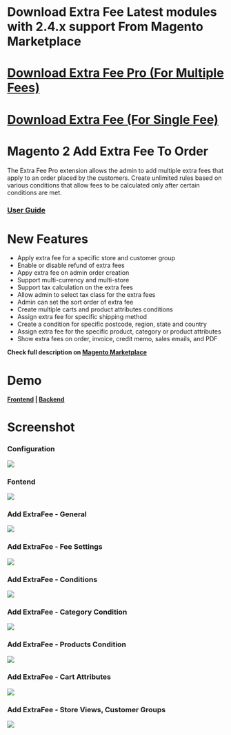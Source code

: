 # Download Extra Fee Latest modules with 2.4.x support From Magento Marketplace
# <a href="https://marketplace.magento.com/prince-magento2-extrafeepro.html">Download Extra Fee Pro (For Multiple Fees)</a>
# <a href="https://marketplace.magento.com/prince-magento2-extrafee.html">Download Extra Fee (For Single Fee)</a>

Magento 2 Add Extra Fee To Order
==============================

The Extra Fee Pro extension allows the admin to add multiple extra fees that apply to an order placed by the customers. Create unlimited rules based on various conditions that allow fees to be calculated only after certain conditions are met.

<h3><a href="https://marketplace.magento.com/media/catalog/product/prince-magento2-extrafeepro-1-0-4-ce/user_guides.pdf">User Guide</a></h3>

# New Features
<ul>
<li>Apply extra fee for a specific store and customer group</li>
<li>Enable or disable refund of extra fees</li>
<li>Appy extra fee on admin order creation</li>
<li>Support multi-currency and multi-store</li>
<li>Support tax calculation on the extra fees</li>
<li>Allow admin to select tax class for the extra fees</li>
<li>Admin can set the sort order of extra fee</li>
<li>Create multiple carts and product attributes conditions </li>
<li>Assign extra fee for specific shipping method</li>
<li>Create a condition for specific postcode, region, state and country</li>
<li>Assign extra fee for the specific product, category or product attributes</li>
<li>Show extra fees on order, invoice, credit memo, sales emails, and PDF</li>
</ul>

<b>Check full description on <a href="https://marketplace.magento.com/prince-magento2-extrafee.html">Magento Marketplace</a></b>

# Demo

<b><a href="http://demo2.mageprince.com/">Frontend</a>   |   <a href="http://demo2.mageprince.com/admin">Backend</a></b>

# Screenshot

<h3>Configuration</h3>
<img src="https://raw.githubusercontent.com/mageprince/all-module-screenshots/master/ExtraFee/configuration.png" heigth="600"/>

<h3>Fontend</h3>
<img src="https://raw.githubusercontent.com/mageprince/all-module-screenshots/master/ExtraFee/10-cart-page.jpg" heigth="600"/>

<h3>Add ExtraFee - General</h3>
<img src="https://raw.githubusercontent.com/mageprince/all-module-screenshots/master/ExtraFee/1-general-settings.jpg" heigth="600"/>

<h3>Add ExtraFee - Fee Settings</h3>
<img src="https://raw.githubusercontent.com/mageprince/all-module-screenshots/master/ExtraFee/3-select-tax-class.jpg" heigth="600"/>

<h3>Add ExtraFee - Conditions</h3>
<img src="https://raw.githubusercontent.com/mageprince/all-module-screenshots/master/ExtraFee/4-select-shipping.jpg" heigth="600"/>

<h3>Add ExtraFee - Category Condition</h3>
<img src="https://raw.githubusercontent.com/mageprince/all-module-screenshots/master/ExtraFee/5-select-category.jpg" heigth="600"/>

<h3>Add ExtraFee - Products Condition</h3>
<img src="https://raw.githubusercontent.com/mageprince/all-module-screenshots/master/ExtraFee/6-select-product.jpg" heigth="600"/>

<h3>Add ExtraFee - Cart Attributes</h3>
<img src="https://raw.githubusercontent.com/mageprince/all-module-screenshots/master/ExtraFee/7-select-product-attributes.jpg" heigth="600"/>

<h3>Add ExtraFee - Store Views, Customer Groups</h3>
<img src="https://raw.githubusercontent.com/mageprince/all-module-screenshots/master/ExtraFee/8-select-store-customer.jpg" heigth="600"/>
